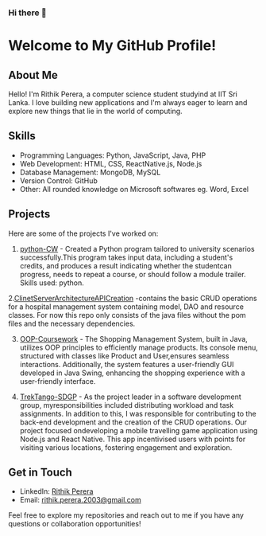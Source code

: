  ### Hi there 👋


# Welcome to My GitHub Profile!

## About Me
Hello! I'm Rithik Perera, a computer science student studyind at IIT Sri Lanka. I love building new applications and I'm always eager to learn and explore new things that lie in the world of computing.

## Skills
- Programming Languages: Python, JavaScript, Java, PHP 
- Web Development: HTML, CSS, ReactNative.js, Node.js
- Database Management: MongoDB, MySQL
- Version Control: GitHub
- Other: All rounded knowledge on Microsoft softwares eg. Word, Excel

## Projects
Here are some of the projects I've worked on:
1. [python-CW](https://github.com/rithik-perera/Python-CW) - Created a Python program tailored to university scenarios successfully.This program takes input data, including a student's credits, and produces a result indicating whether the studentcan progress, needs to repeat a course, or should follow a module trailer. Skills used: python.

2.[ClinetServerArchitectureAPICreation](https://github.com/rithik-perera/clientServerArchitectureAPICreation) -contains the basic CRUD operations for a hospital management system containing model, DAO and resource classes. For now this repo only consists of the java files without the pom files and the necessary dependencies.

3. [OOP-Coursework](https://github.com/rithik-perera/OOP-Coursework) -  The Shopping Management System, built in Java, utilizes OOP
principles to efficiently manage products. Its console menu, structured with classes like Product and User,ensures seamless interactions. Additionally, the system features a user-friendly GUI developed in Java Swing, enhancing the shopping experience with a user-friendly interface.
   
5. [TrekTango-SDGP](https://github.com/dilmi214/TrekTango-SDGP) -  As the project leader in a software development group, myresponsibilities included distributing workload and task assignments. In addition to this, I was responsible for
contributing to the back-end development and the creation of the CRUD operations. Our project focused ondeveloping a mobile travelling game application using Node.js and React Native. This app incentivised users with points for visiting various locations, fostering engagement and exploration.

## Get in Touch
- LinkedIn: [Rithik Perera](https://www.linkedin.com/in/rithik-perera-7381b0275/)
- Email: rithik.perera.2003@gmail.com

Feel free to explore my repositories and reach out to me if you have any questions or collaboration opportunities!

